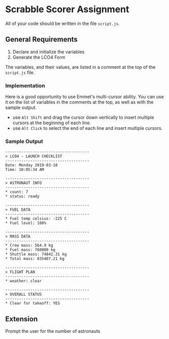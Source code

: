 # Scrabble Scorer Assignment

All of your code should be written in the file `script.js`. 

## General Requirements
1. Declare and initialize the variables
2. Generate the LCO4 Form

The variables, and their values, are listed in a comment at the top of the `script.js` file. 

### Implementation

Here is a good opportunity to use Emmet's multi-cursor ability. You can use it on the list of variables in the comments at the top, as well as with the sample output.
* use `Alt Shift` and drag the cursor down vertically to insert multiple cursors at the beginning of each line.
* use `Alt Click` to select the end of each line and insert multiple cursors.

### Sample Output
```
-------------------------------------
> LC04 - LAUNCH CHECKLIST
-------------------------------------
Date: Monday 2019-03-18
Time: 10:05:34 AM

-------------------------------------
> ASTRONAUT INFO
-------------------------------------
* count: 7
* status: ready

-------------------------------------
> FUEL DATA
-------------------------------------
* Fuel temp celsius: -225 C
* Fuel level: 100%

-------------------------------------
> MASS DATA
-------------------------------------
* Crew mass: 564.9 kg
* Fuel mass: 760000 kg
* Shuttle mass: 74842.31 kg
* Total mass: 835407.21 kg

-------------------------------------
> FLIGHT PLAN
-------------------------------------
* weather: clear

-------------------------------------
> OVERALL STATUS
-------------------------------------
* Clear for takeoff: YES
```

## Extension

Prompt the user for the number of astronauts



